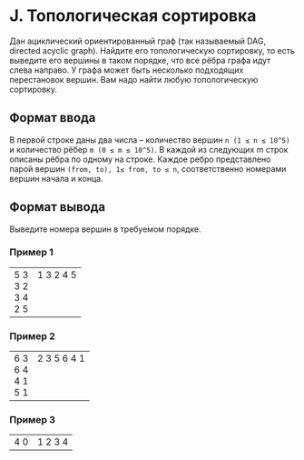 # J. Топологическая сортировка

Дан ациклический ориентированный граф (так называемый DAG, directed acyclic graph). Найдите его топологическую 
сортировку, то есть выведите его вершины в таком порядке, что все рёбра графа идут слева направо. У графа может быть 
несколько подходящих перестановок вершин. Вам надо найти любую топологическую сортировку.

## Формат ввода

В первой строке даны два числа – количество вершин `n (1 ≤ n ≤ 10^5)` и количество рёбер 
`m (0 ≤ m ≤ 10^5)`. В каждой из следующих m строк описаны рёбра по одному на строке.
Каждое ребро представлено парой вершин `(from, to), 1≤ from, to ≤ n`, соответственно номерами вершин начала и конца.

## Формат вывода

Выведите номера вершин в требуемом порядке.

### Пример 1

<table><tr>
<td>
5 3<br>
3 2<br>
3 4<br>
2 5
</td>
<td>
1 3 2 4 5<br>
<br>
<br>
<br>
</td>
</tr></table>

### Пример 2

<table><tr>
<td>
6 3<br>
6 4<br>
4 1<br>
5 1
</td>
<td>
2 3 5 6 4 1<br>
<br>
<br>
<br>
</td>
</tr></table>

### Пример 3

<table><tr>
<td>
4 0
</td>
<td>
1 2 3 4
</td>
</tr></table>